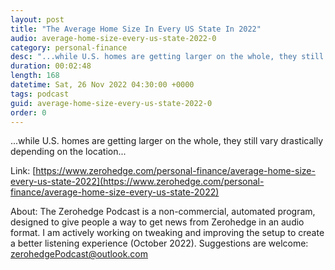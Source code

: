 ```yaml
---
layout: post
title: "The Average Home Size In Every US State In 2022"
audio: average-home-size-every-us-state-2022-0
category: personal-finance
desc: "...while U.S. homes are getting larger on the whole, they still vary drastically depending on the location..."
duration: 00:02:48
length: 168
datetime: Sat, 26 Nov 2022 04:30:00 +0000
tags: podcast
guid: average-home-size-every-us-state-2022-0
order: 0
---
```

...while U.S. homes are getting larger on the whole, they still vary drastically depending on the location...

Link: [https://www.zerohedge.com/personal-finance/average-home-size-every-us-state-2022](https://www.zerohedge.com/personal-finance/average-home-size-every-us-state-2022)

About: The Zerohedge Podcast is a non-commercial, automated program, designed to give people a way to get news from Zerohedge in an audio format.  I am actively working on tweaking and improving the setup to create a better listening experience (October 2022).  Suggestions are welcome: [zerohedgePodcast@outlook.com](mailto:zerohedgePodcast@outlook.com)